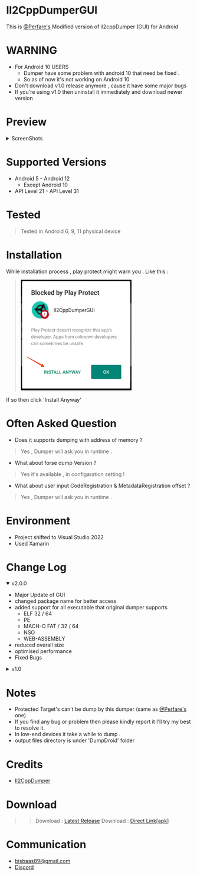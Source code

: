 # Il2CppDumperGUI
This is [@Perfare's](https://github.com/Perfare/Il2CppDumper) Modified version of il2cppDumper (GUI)  for Android

# WARNING
* For Android 10 USERS
  * Dumper have some problem with android 10 that need be fixed .
  * So as of now it's not working on Android 10
* Don't download v1.0 release anymore , cause it have some major bugs
* If you're using v1.0 then uninstall it immediately and download newer version

# Preview
<details>
<summary>ScreenShots</summary>
<br>
<img src="Images/home.jpg" width="300" height= "580"/>
<img src="Images/config.jpg" width="300" height= "580"/>
<img src="Images/done.jpg" width="300" height= "580"/>
<img src="Images/input.jpg" width="300" height= "580"/>
<br><br>

</details>


# Supported Versions
* Android 5 - Android 12
  * Except Android 10
* API Level 21 - API Level 31

# Tested
  > Tested in Android 6, 9, 11 physical device

# Installation
 While installation process , play protect might warn you . Like this :
 > <img src="Images/error.jpg" width="300" height= "300"/>
 If so then click 'Install Anyway'

# Often Asked Question
* Does it supports dumping with address of memory ?
> Yes , Dumper will ask you in runtime .
* What about forse dump Version ?
> Yes it's available , in configaration setting !
* What about user input CodeRegistration & MetadataRegistration offset ?
> Yes , Dumper will ask you in runtime .

# Environment
* Project shifted to Visual Studio 2022
* Used Xamarin


# Change Log
<details open>
<summary> v2.0.0</summary>

* Major Update of GUI
* changed package name for better access
* added support for all executable that original dumper supports
  * ELF 32 / 64
  * PE
  * MACH-O FAT / 32 / 64
  * NSO
  * WEB-ASSEMBLY
* reduced overall size
* optimised performance
* Fixed Bugs
</details>

<details>
<summary> v1.0</summary>

* Initial release
* Supported Binary
  * ELF 32 /64
</details>


# Notes 
* Protected Target's can't be dump by this dumper (same as [@Perfare's](https://github.com/Perfare/Il2CppDumper) one)
* If you find any bug or problem then please kindly report it I'll try my best to resolve it.
* In low-end devices it take a while to dump .
* output files directory is under 'DumpDroid' folder
# Credits
 * [Il2CppDumper](https://github.com/Perfare/Il2CppDumper)

# Download
>> Download : [Latest Release](https://github.com/Poko-Apps/Il2cppDumpDroidGUI/releases/tag/v2.0.0)
>> Download : [Direct Link[apk]](https://github.com/Poko-Apps/Il2cppDumpDroidGUI/releases/download/v2.0.0/Il2CppDumperGUI_v2.0.0.apk)

# Communication
 * bisbaas89@gmail.com
 * [Discord](https://discord.gg/XxBYZztJdE)

